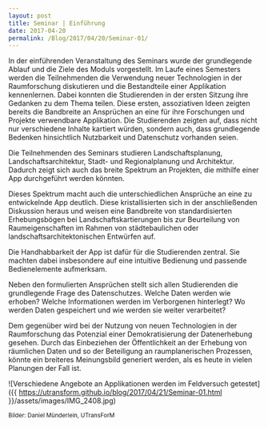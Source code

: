 ```yaml
---
layout: post
title: Seminar | Einführung
date: 2017-04-20
permalink: /Blog/2017/04/20/Seminar-01/
---
```


In der einführenden Veranstaltung des Seminars wurde der grundlegende Ablauf und die Ziele des Moduls vorgestellt. Im Laufe eines Semesters werden die Teilnehmenden die Verwendung neuer Technologien in der Raumforschung diskutieren und die Bestandteile einer Applikation kennenlernen. Dabei konnten die Studierenden in der ersten Sitzung ihre Gedanken zu dem Thema teilen. Diese ersten, assoziativen Ideen zeigten bereits die Bandbreite an Ansprüchen an eine für ihre Forschungen und Projekte verwendbare Applikation. Die Studierenden zeigten auf, dass nicht nur verschiedene Inhalte kartiert würden, sondern auch, dass grundlegende Bedenken hinsichtlich Nutzbarkeit und Datenschutz vorhanden seien.

Die Teilnehmenden des Seminars studieren Landschaftsplanung, Landschaftsarchitektur, Stadt- und Regionalplanung und Architektur. Dadurch zeigt sich auch das breite Spektrum an Projekten, die mithilfe einer App durchgeführt werden könnten.

Dieses Spektrum macht auch die unterschiedlichen Ansprüche an eine zu entwickelnde App deutlich. Diese kristallisierten sich in der anschließenden Diskussion heraus und weisen eine Bandbreite von standardisierten Erhebungsbögen bei Landschaftskartierungen bis zur Beurteilung von Raumeigenschaften im Rahmen von städtebaulichen oder landschaftsarchitektonischen Entwürfen auf.

Die Handhabbarkeit der App ist dafür für die Studierenden zentral. Sie machten dabei insbesondere auf eine intuitive Bedienung und passende Bedienelemente aufmerksam.

Neben den formulierten Ansprüchen stellt sich allen Studierenden die grundlegende Frage des Datenschutzes. Welche Daten werden wie erhoben? Welche Informationen werden im Verborgenen hinterlegt?  Wo werden Daten gespeichert und wie werden sie weiter verarbeitet?

Dem gegenüber wird bei der Nutzung von neuen Technologien in der Raumforschung das Potenzial  einer Demokratisierung der Datenerhebung gesehen. Durch das Einbeziehen der Öffentlichkeit an der Erhebung von räumlichen Daten und so der Beteiligung an raumplanerischen Prozessen, könnte ein breiteres Meinungsbild generiert werden, als es heute in vielen Planungen der Fall ist.

![Verschiedene Angebote an Applikationen werden im Feldversuch getestet]({{ https://utransform.github.io/blog/2017/04/21/Seminar-01.html }}/assets/images/IMG_2408.jpg)

<small>Bilder: Daniel Münderlein, UTransForM</small>
